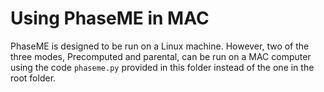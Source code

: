 
Using PhaseME in MAC 
======

PhaseME is designed to be run on a Linux machine. However, two of the three modes, Precomputed and parental, can be run on a MAC computer using the code `phaseme.py` provided in this folder instead of the one in the root folder.



